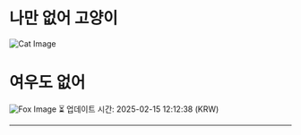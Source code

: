 
# 나만 없어 고양이

![Cat Image](https://cdn2.thecatapi.com/images/aoc.jpg)

# 여우도 없어
![Fox Image](https://randomfox.ca/images/93.jpg)
⏳ 업데이트 시간: 2025-02-15 12:12:38 (KRW)

---
